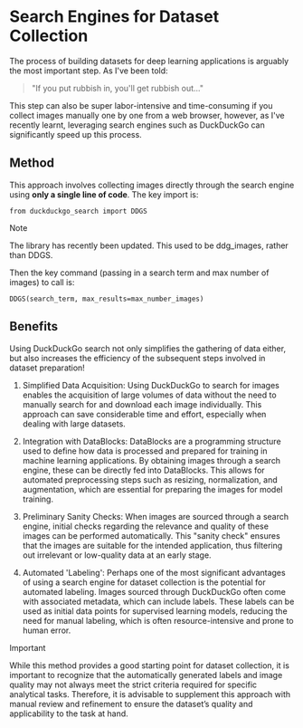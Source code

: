 # Search Engines for Dataset Collection
The process of building datasets for deep learning applications is arguably the most important step. As I've been told:
> "If you put rubbish in, you'll get rubbish out..."

This step can also be super labor-intensive and time-consuming if you collect images manually one by one from a web browser, however, as I've recently learnt, leveraging search engines such as DuckDuckGo can significantly speed up this process.

## Method
This approach involves collecting images directly through the search engine using **only a single line of code**.
The key import is: 
```
from duckduckgo_search import DDGS
```
> [!NOTE]
> The library has recently been updated. This used to be ddg_images, rather than DDGS.

Then the key command (passing in a search term and max number of images) to call is:
```
DDGS(search_term, max_results=max_number_images)
```

## Benefits
Using DuckDuckGo search not only simplifies the gathering of data either, but also increases the efficiency of the subsequent steps involved in dataset preparation!

1. Simplified Data Acquisition:
Using DuckDuckGo to search for images enables the acquisition of large volumes of data without the need to manually search for and download each image individually. This approach can save considerable time and effort, especially when dealing with large datasets.

2. Integration with DataBlocks:
DataBlocks are a programming structure used to define how data is processed and prepared for training in machine learning applications. By obtaining images through a search engine, these can be directly fed into DataBlocks. This allows for automated preprocessing steps such as resizing, normalization, and augmentation, which are essential for preparing the images for model training.

3. Preliminary Sanity Checks:
When images are sourced through a search engine, initial checks regarding the relevance and quality of these images can be performed automatically. This "sanity check" ensures that the images are suitable for the intended application, thus filtering out irrelevant or low-quality data at an early stage.

4. Automated 'Labeling':
Perhaps one of the most significant advantages of using a search engine for dataset collection is the potential for automated labeling. Images sourced through DuckDuckGo often come with associated metadata, which can include labels. These labels can be used as initial data points for supervised learning models, reducing the need for manual labeling, which is often resource-intensive and prone to human error.

> [!IMPORTANT]
> While this method provides a good starting point for dataset collection, it is important to recognize that the automatically generated labels and image quality may not always meet the strict criteria required for specific analytical tasks. Therefore, it is advisable to supplement this approach with manual review and refinement to ensure the dataset’s quality and applicability to the task at hand.
